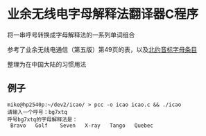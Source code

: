 # 业余无线电字母解释法翻译器C程序

将一串呼号转换成字母解释法的一系列单词组合

参考了业余无线电通信（第五版）第49页的表，以及[北约音标字母条目](https://zh.wikipedia.org/wiki/%E5%8C%97%E7%BA%A6%E9%9F%B3%E6%A0%87%E5%AD%97%E6%AF%8D)

整理为在中国大陆的习惯用法

## 例子

```
mike@hp2540p:~/dev2/icao/ > pcc -o icao icao.c && ./icao
请输入一个呼号：bg7xtq
呼号bg7xtq的字母解释法是：
 Bravo   Golf    Seven   X-ray   Tango   Quebec
```
